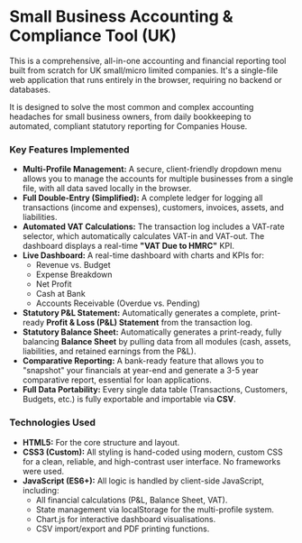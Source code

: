 # **Small Business Accounting & Compliance Tool (UK)**

This is a comprehensive, all-in-one accounting and financial reporting tool built from scratch for UK small/micro limited companies. It's a single-file web application that runs entirely in the browser, requiring no backend or databases.

It is designed to solve the most common and complex accounting headaches for small business owners, from daily bookkeeping to automated, compliant statutory reporting for Companies House.

### **Key Features Implemented**

* **Multi-Profile Management:** A secure, client-friendly dropdown menu allows you to manage the accounts for multiple businesses from a single file, with all data saved locally in the browser.  
* **Full Double-Entry (Simplified):** A complete ledger for logging all transactions (income and expenses), customers, invoices, assets, and liabilities.  
* **Automated VAT Calculations:** The transaction log includes a VAT-rate selector, which automatically calculates VAT-in and VAT-out. The dashboard displays a real-time **"VAT Due to HMRC"** KPI.  
* **Live Dashboard:** A real-time dashboard with charts and KPIs for:  
  * Revenue vs. Budget  
  * Expense Breakdown  
  * Net Profit  
  * Cash at Bank  
  * Accounts Receivable (Overdue vs. Pending)  
* **Statutory P\&L Statement:** Automatically generates a complete, print-ready **Profit & Loss (P\&L) Statement** from the transaction log.  
* **Statutory Balance Sheet:** Automatically generates a print-ready, fully balancing **Balance Sheet** by pulling data from all modules (cash, assets, liabilities, and retained earnings from the P\&L).  
* **Comparative Reporting:** A bank-ready feature that allows you to "snapshot" your financials at year-end and generate a 3-5 year comparative report, essential for loan applications.  
* **Full Data Portability:** Every single data table (Transactions, Customers, Budgets, etc.) is fully exportable and importable via **CSV**.

### **Technologies Used**

* **HTML5:** For the core structure and layout.  
* **CSS3 (Custom):** All styling is hand-coded using modern, custom CSS for a clean, reliable, and high-contrast user interface. No frameworks were used.  
* **JavaScript (ES6+):** All logic is handled by client-side JavaScript, including:  
  * All financial calculations (P\&L, Balance Sheet, VAT).  
  * State management via localStorage for the multi-profile system.  
  * Chart.js for interactive dashboard visualisations.  
  * CSV import/export and PDF printing functions.
